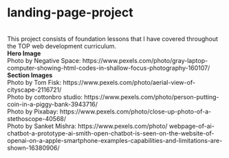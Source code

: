 # landing-page-project
<br>
This project consists of foundation lessons that I have covered throughout the TOP web development curriculum.<br>
<strong> Hero Image </strong>
<br>
Photo by Negative Space: https://www.pexels.com/photo/gray-laptop-computer-showing-html-codes-in-shallow-focus-photography-160107/ <br>
<strong> Section Images </strong>
<br>
Photo by Tom Fisk: https://www.pexels.com/photo/aerial-view-of-cityscape-2116721/ <br>
Photo by cottonbro studio: https://www.pexels.com/photo/person-putting-coin-in-a-piggy-bank-3943716/ <br>
Photo by Pixabay: https://www.pexels.com/photo/close-up-photo-of-a-stethoscope-40568/ <br>
Photo by Sanket  Mishra: https://www.pexels.com/photo/ webpage-of-ai-chatbot-a-prototype-ai-smith-open-chatbot-is-seen-on-the-website-of-openai-on-a-apple-smartphone-examples-capabilities-and-limitations-are-shown-16380906/